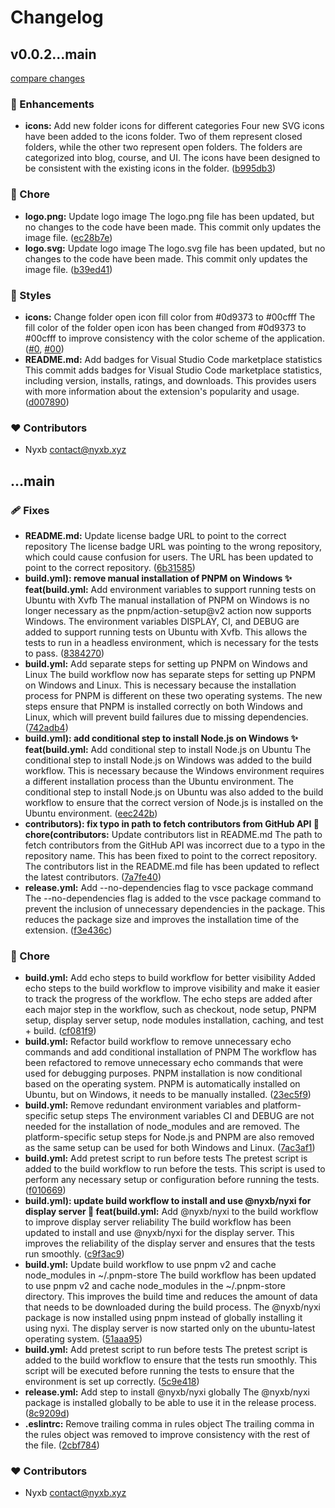 # Changelog


## v0.0.2...main

[compare changes](https://github.com/nyxblabs/materialiconic/compare/v0.0.2...main)


### 🚀 Enhancements

  - **icons:** Add new folder icons for different categories Four new SVG icons have been added to the icons folder. Two of them represent closed folders, while the other two represent open folders. The folders are categorized into blog, course, and UI. The icons have been designed to be consistent with the existing icons in the folder. ([b995db3](https://github.com/nyxblabs/materialiconic/commit/b995db3))

### 🏡 Chore

  - **logo.png:** Update logo image The logo.png file has been updated, but no changes to the code have been made. This commit only updates the image file. ([ec28b7e](https://github.com/nyxblabs/materialiconic/commit/ec28b7e))
  - **logo.svg:** Update logo image The logo.svg file has been updated, but no changes to the code have been made. This commit only updates the image file. ([b39ed41](https://github.com/nyxblabs/materialiconic/commit/b39ed41))

### 🎨 Styles

  - **icons:** Change folder open icon fill color from #0d9373 to #00cfff The fill color of the folder open icon has been changed from #0d9373 to #00cfff to improve consistency with the color scheme of the application. ([#0](https://github.com/nyxblabs/materialiconic/issues/0), [#00](https://github.com/nyxblabs/materialiconic/issues/00))
  - **README.md:** Add badges for Visual Studio Code marketplace statistics This commit adds badges for Visual Studio Code marketplace statistics, including version, installs, ratings, and downloads. This provides users with more information about the extension's popularity and usage. ([d007890](https://github.com/nyxblabs/materialiconic/commit/d007890))

### ❤️  Contributors

- Nyxb <contact@nyxb.xyz>

## ...main


### 🩹 Fixes

  - **README.md:** Update license badge URL to point to the correct repository The license badge URL was pointing to the wrong repository, which could cause confusion for users. The URL has been updated to point to the correct repository. ([6b31585](https://github.com/nyxblabs/materialiconic/commit/6b31585))
  - **build.yml): remove manual installation of PNPM on Windows ✨ feat(build.yml:** Add environment variables to support running tests on Ubuntu with Xvfb The manual installation of PNPM on Windows is no longer necessary as the pnpm/action-setup@v2 action now supports Windows. The environment variables DISPLAY, CI, and DEBUG are added to support running tests on Ubuntu with Xvfb. This allows the tests to run in a headless environment, which is necessary for the tests to pass. ([8384270](https://github.com/nyxblabs/materialiconic/commit/8384270))
  - **build.yml:** Add separate steps for setting up PNPM on Windows and Linux The build workflow now has separate steps for setting up PNPM on Windows and Linux. This is necessary because the installation process for PNPM is different on these two operating systems. The new steps ensure that PNPM is installed correctly on both Windows and Linux, which will prevent build failures due to missing dependencies. ([742adb4](https://github.com/nyxblabs/materialiconic/commit/742adb4))
  - **build.yml): add conditional step to install Node.js on Windows ✨ feat(build.yml:** Add conditional step to install Node.js on Ubuntu The conditional step to install Node.js on Windows was added to the build workflow. This is necessary because the Windows environment requires a different installation process than the Ubuntu environment. The conditional step to install Node.js on Ubuntu was also added to the build workflow to ensure that the correct version of Node.js is installed on the Ubuntu environment. ([eec242b](https://github.com/nyxblabs/materialiconic/commit/eec242b))
  - **contributors): fix typo in path to fetch contributors from GitHub API 🚀 chore(contributors:** Update contributors list in README.md The path to fetch contributors from the GitHub API was incorrect due to a typo in the repository name. This has been fixed to point to the correct repository. The contributors list in the README.md file has been updated to reflect the latest contributors. ([7a7fe40](https://github.com/nyxblabs/materialiconic/commit/7a7fe40))
  - **release.yml:** Add --no-dependencies flag to vsce package command The --no-dependencies flag is added to the vsce package command to prevent the inclusion of unnecessary dependencies in the package. This reduces the package size and improves the installation time of the extension. ([f3e436c](https://github.com/nyxblabs/materialiconic/commit/f3e436c))

### 🏡 Chore

  - **build.yml:** Add echo steps to build workflow for better visibility Added echo steps to the build workflow to improve visibility and make it easier to track the progress of the workflow. The echo steps are added after each major step in the workflow, such as checkout, node setup, PNPM setup, display server setup, node modules installation, caching, and test + build. ([cf081f9](https://github.com/nyxblabs/materialiconic/commit/cf081f9))
  - **build.yml:** Refactor build workflow to remove unnecessary echo commands and add conditional installation of PNPM The workflow has been refactored to remove unnecessary echo commands that were used for debugging purposes. PNPM installation is now conditional based on the operating system. PNPM is automatically installed on Ubuntu, but on Windows, it needs to be manually installed. ([23ec5f9](https://github.com/nyxblabs/materialiconic/commit/23ec5f9))
  - **build.yml:** Remove redundant environment variables and platform-specific setup steps The environment variables CI and DEBUG are not needed for the installation of node_modules and are removed. The platform-specific setup steps for Node.js and PNPM are also removed as the same setup can be used for both Windows and Linux. ([7ac3af1](https://github.com/nyxblabs/materialiconic/commit/7ac3af1))
  - **build.yml:** Add pretest script to run before tests The pretest script is added to the build workflow to run before the tests. This script is used to perform any necessary setup or configuration before running the tests. ([f010669](https://github.com/nyxblabs/materialiconic/commit/f010669))
  - **build.yml): update build workflow to install and use @nyxb/nyxi for display server 🚀 feat(build.yml:** Add @nyxb/nyxi to the build workflow to improve display server reliability The build workflow has been updated to install and use @nyxb/nyxi for the display server. This improves the reliability of the display server and ensures that the tests run smoothly. ([c9f3ac9](https://github.com/nyxblabs/materialiconic/commit/c9f3ac9))
  - **build.yml:** Update build workflow to use pnpm v2 and cache node_modules in ~/.pnpm-store The build workflow has been updated to use pnpm v2 and cache node_modules in the ~/.pnpm-store directory. This improves the build time and reduces the amount of data that needs to be downloaded during the build process. The @nyxb/nyxi package is now installed using pnpm instead of globally installing it using nyxi. The display server is now started only on the ubuntu-latest operating system. ([51aaa95](https://github.com/nyxblabs/materialiconic/commit/51aaa95))
  - **build.yml:** Add pretest script to run before tests The pretest script is added to the build workflow to ensure that the tests run smoothly. This script will be executed before running the tests to ensure that the environment is set up correctly. ([5c9e418](https://github.com/nyxblabs/materialiconic/commit/5c9e418))
  - **release.yml:** Add step to install @nyxb/nyxi globally The @nyxb/nyxi package is installed globally to be able to use it in the release process. ([8c9209d](https://github.com/nyxblabs/materialiconic/commit/8c9209d))
  - **.eslintrc:** Remove trailing comma in rules object The trailing comma in the rules object was removed to improve consistency with the rest of the file. ([2cbf784](https://github.com/nyxblabs/materialiconic/commit/2cbf784))

### ❤️  Contributors

- Nyxb <contact@nyxb.xyz>


